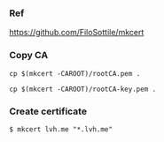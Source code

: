 ### Ref

<https://github.com/FiloSottile/mkcert>

### Copy CA

```
cp $(mkcert -CAROOT)/rootCA.pem .

cp $(mkcert -CAROOT)/rootCA-key.pem .
```

### Create certificate

```
$ mkcert lvh.me "*.lvh.me"
```
